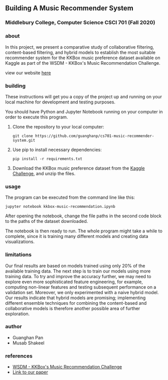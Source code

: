 ## Building A Music Recommender System
### Middlebury College, Computer Science CSCI 701 (Fall 2020)

### about
In this project, we present a comparative study of collaborative filtering, content-based filtering, and hybrid models to establish the most suitable recommender system for the KKBox music preference dataset available on Kaggle as part of the WSDM - KKBox's Music Recommendation Challenge.

view our website [here](https://guanghanp.github.io/cs701-music-recommender-system/)

### building

These instructions will get you a copy of the project up and running on your local machine for development and testing purposes.

You should have Python and Jupyter Notebook running on your computer in order to execute this program.

1. Clone the repository to your local computer:

    ```
    git clone https://github.com/guanghanp/cs701-music-recommender-system.git
    ```

1. Use pip to install necessary dependencies:

    ```
    pip install -r requirements.txt
    ```

1. Download the KKBox music preference dataset from the [Kaggle Challenge](https://www.kaggle.com/c/kkbox-music-recommendation-challenge/data), and unzip the files.

### usage

The program can be executed from the command line like this:

```
jupyter notebook kkbox-music-recommendation.ipynb
```

After opening the notebook, change the file paths in the second code block to the paths of the dataset downloaded. 

The notebook is then ready to run. The whole program might take a while to complete, since it is training many different models and creating data visualizations.

### limitations
Our final results are based on models trained using only 20\% of the available training data. The next step is to train our models using more training data. To try and improve the accuracy further, we may need to explore even more sophisticated feature engineering, for example, computing non-linear features and testing subsequent performance on a validation set. Moreover, we only experimented with a naive hybrid model. Our results indicate that hybrid models are promising; implementing different ensemble techniques for combining the content-based and collaborative models is therefore another possible area of further exploration. 

### author
- Guanghan Pan
- Musab Shakeel

### references
- [WSDM - KKBox's Music Recommendation Challenge](https://www.kaggle.com/c/kkbox-music-recommendation-challenge/data)
- [Link to our paper]()


